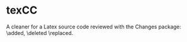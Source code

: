 # texCC
A cleaner for a Latex source code reviewed with the Changes package: \added, \deleted \replaced.
